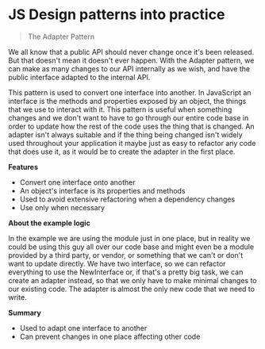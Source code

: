 # JS Design patterns into practice

> The Adapter Pattern

We all know that a public API should never change once it's been released. But that doesn't mean it doesn't ever happen. With the Adapter pattern, we can make as many changes to our API internally as we wish, and have the public interface adapted to the internal API.

This pattern is used to convert one interface into another. In JavaScript an interface is the methods and properties exposed by an object, the things that we use to interact with it. This pattern is useful when something changes and we don't  want to have to go through our entire code base in order to update how the rest of the code uses the thing that is changed. An adapter isn't always suitable and if the thing being changed isn't widely used throughout your application it maybe just as easy to refactor any code that does use it, as it would be to create the adapter in the first place.

**Features**

* Convert one interface onto another
* An object's interface is its properties and methods
* Used to avoid extensive refactoring when a dependency changes
* Use only when necessary

**About the example logic**

In the example we are using the module just in one place, but in reality we could be using this guy all over our code base and might even be a module provided by a third party, or vendor, or something that we can't or don't want to update directly.
We have two interface, so we can refactor everything to use the NewInterface or, if that's a pretty big task, we can create an adapter instead, so that we only have to make minimal changes to our existing code. The adapter is almost the only new code that we need to write.

**Summary**

* Used to adapt one interface to another
* Can prevent changes in one place affecting other code
